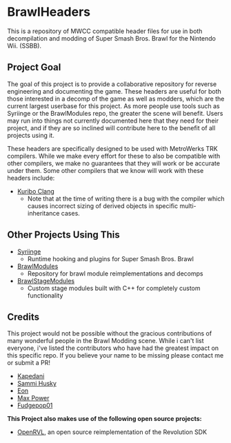 # BrawlHeaders
This is a repository of MWCC compatible header files for use in both decompilation and modding of Super Smash Bros. Brawl for the Nintendo Wii. (SSBB). 

## Project Goal
The goal of this project is to provide a collaborative repository for reverse engineering and documenting the game. These headers are useful for both those interested in a decomp of the game as well as modders, which are the current largest userbase for this project. As more people use tools such as Syriinge or the BrawlModules repo, the greater the scene will benefit. Users may run into things not currently documented here that they need for their project, and if they are so inclined will contribute here to the benefit of all projects using it.

These headers are specifically designed to be used with MetroWerks TRK compilers. While we make every effort for these to also be compatible with other compilers, we make no guarantees that they will work or be accurate under them. Some other compilers that we know will work with these headers include:
 - [Kuribo Clang](https://github.com/DotKuribo/llvm-project)
   - Note that at the time of writing there is a bug with the compiler which causes incorrect sizing of derived objects in specific multi-inheritance cases.

## Other Projects Using This
 - [Syriinge](https://github.com/Sammi-Husky/Syriinge)
   - Runtime hooking and plugins for Super Smash Bros. Brawl
 - [BrawlModules](https://github.com/Sammi-Husky/BrawlModules)
   - Repository for brawl module reimplementations and decomps
 - [BrawlStageModules](https://github.com/ilazoja/BrawlStageModule)
   - Custom stage modules built with C++ for completely custom functionality
  
## Credits
This project would not be possible without the gracious contributions of many wonderful people in the Brawl Modding scene. While i can't list everyone, i've listed the contributors who have had the greatest impact on this specific repo. If you believe your name to be missing please contact me or submit a PR!
 - [Kapedani](https://github.com/ilazoja)
 - [Sammi Husky](https://github.com/Sammi-Husky)
 - [Eon](https://github.com/EonTAS)
 - [Max Power](https://github.com/mparisi20)
 - [Fudgepop01](https://github.com/fudgepop01)

**This Project also makes use of the following open source projects:**
 - [OpenRVL](https://github.com/kiwi515/open_rvl), an open source reimplementation of the Revolution SDK
